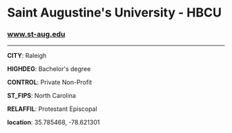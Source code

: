 # Saint Augustine's University - HBCU
### www.st-aug.edu
---
**CITY**: Raleigh

**HIGHDEG**: Bachelor's degree

**CONTROL**: Private Non-Profit

**ST_FIPS**: North Carolina

**RELAFFIL**: Protestant Episcopal

**location**: 35.785468, -78.621301